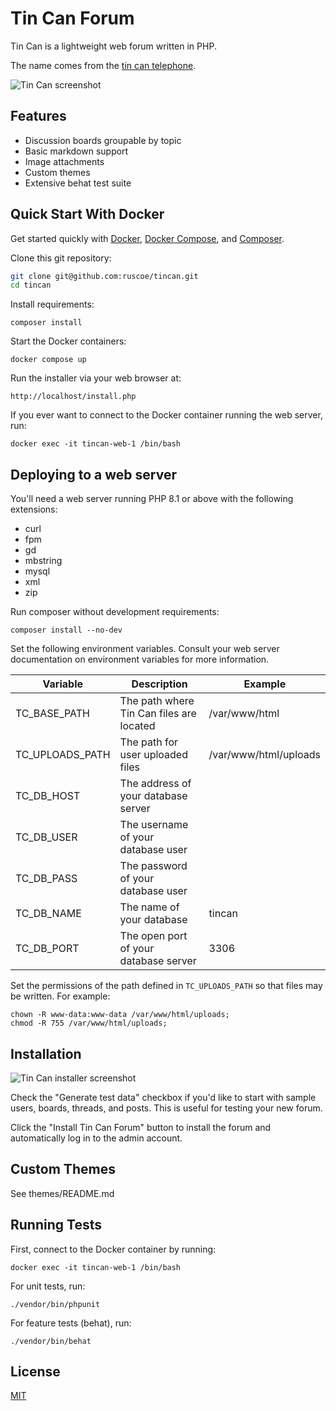 # Tin Can Forum

Tin Can is a lightweight web forum written in PHP.

The name comes from the [tin can telephone](https://en.wikipedia.org/wiki/Tin_can_telephone).

![Tin Can screenshot](https://github.com/user-attachments/assets/3ba89a57-f60b-4f15-bd27-94cf39af62b1)

## Features

* Discussion boards groupable by topic
* Basic markdown support
* Image attachments
* Custom themes
* Extensive behat test suite

## Quick Start With Docker

Get started quickly with [Docker](https://www.docker.com/), [Docker Compose](https://docs.docker.com/compose/), and [Composer](https://getcomposer.org/).

Clone this git repository:

```bash
git clone git@github.com:ruscoe/tincan.git
cd tincan
```

Install requirements:

`composer install`

Start the Docker containers:

`docker compose up`

Run the installer via your web browser at:

`http://localhost/install.php`

If you ever want to connect to the Docker container running the web server, run:

`docker exec -it tincan-web-1 /bin/bash`

## Deploying to a web server

You'll need a web server running PHP 8.1 or above with the following extensions:

* curl
* fpm
* gd
* mbstring
* mysql
* xml
* zip

Run composer without development requirements:

`composer install --no-dev`

Set the following environment variables. Consult your web server documentation
on environment variables for more information.

| Variable        | Description                              | Example               |
|-----------------|------------------------------------------|-----------------------|
| TC_BASE_PATH    | The path where Tin Can files are located | /var/www/html         |
| TC_UPLOADS_PATH | The path for user uploaded files         | /var/www/html/uploads |
| TC_DB_HOST      | The address of your database server      |                       |
| TC_DB_USER      | The username of your database user       |                       |
| TC_DB_PASS      | The password of your database user       |                       |
| TC_DB_NAME      | The name of your database                | tincan                |
| TC_DB_PORT      | The open port of your database server    | 3306                  |

Set the permissions of the path defined in `TC_UPLOADS_PATH` so that files may be written.
For example:

```
chown -R www-data:www-data /var/www/html/uploads;
chmod -R 755 /var/www/html/uploads;
```

## Installation

![Tin Can installer screenshot](https://user-images.githubusercontent.com/87952/231024993-e80b7bbc-879d-4d40-8c55-bb27731fba49.png)

Check the "Generate test data" checkbox if you'd like to start with sample
users, boards, threads, and posts. This is useful for testing your new forum.

Click the "Install Tin Can Forum" button to install the forum and automatically
log in to the admin account.

## Custom Themes

See themes/README.md

## Running Tests

First, connect to the Docker container by running:

`docker exec -it tincan-web-1 /bin/bash`

For unit tests, run:

`./vendor/bin/phpunit`

For feature tests (behat), run:

`./vendor/bin/behat`

## License

[MIT](https://mit-license.org)
